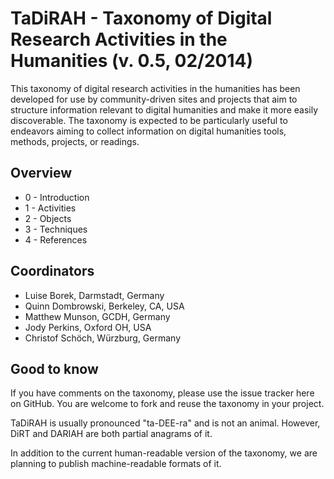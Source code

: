 TaDiRAH - Taxonomy of Digital Research Activities in the Humanities (v. 0.5, 02/2014)
=====================================================================================

This taxonomy of digital research activities in the humanities has been developed for use by community-driven sites and projects that aim to structure information relevant to digital humanities and make it more easily discoverable. The taxonomy is expected to be particularly useful to endeavors aiming to collect information on digital humanities tools, methods, projects, or readings. 

Overview
--------
* 0 - Introduction
* 1 - Activities
* 2 - Objects
* 3 - Techniques
* 4 - References


Coordinators
------------
* Luise Borek, Darmstadt, Germany
* Quinn Dombrowski, Berkeley, CA, USA
* Matthew Munson, GCDH, Germany
* Jody Perkins, Oxford OH, USA
* Christof Schöch, Würzburg, Germany

Good to know
------------

If you have comments on the taxonomy, please use the issue tracker here on GitHub. You are welcome to fork and reuse the taxonomy in your project. 

TaDiRAH is usually pronounced "ta-DEE-ra" and is not an animal. However, DiRT and DARIAH are both partial anagrams of it.

In addition to the current human-readable version of the taxonomy, we are planning to publish machine-readable formats of it.
